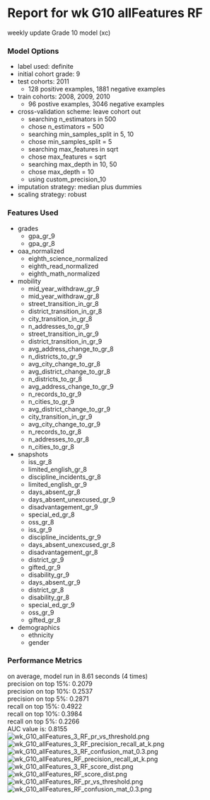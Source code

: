 # Report for wk G10 allFeatures RF
weekly update Grade 10 model (xc)

### Model Options
* label used: definite
* initial cohort grade: 9
* test cohorts: 2011
	 * 128 positive examples, 1881 negative examples
* train cohorts: 2008, 2009, 2010
	 * 96 postive examples, 3046 negative examples
* cross-validation scheme: leave cohort out
	 * searching n_estimators in 500
	 * chose n_estimators = 500
	 * searching min_samples_split in 5, 10
	 * chose min_samples_split = 5
	 * searching max_features in sqrt
	 * chose max_features = sqrt
	 * searching max_depth in 10, 50
	 * chose max_depth = 10
	 * using custom_precision_10
* imputation strategy: median plus dummies
* scaling strategy: robust

### Features Used
* grades
	 * gpa_gr_9
	 * gpa_gr_8
* oaa_normalized
	 * eighth_science_normalized
	 * eighth_read_normalized
	 * eighth_math_normalized
* mobility
	 * mid_year_withdraw_gr_9
	 * mid_year_withdraw_gr_8
	 * street_transition_in_gr_8
	 * district_transition_in_gr_8
	 * city_transition_in_gr_8
	 * n_addresses_to_gr_9
	 * street_transition_in_gr_9
	 * district_transition_in_gr_9
	 * avg_address_change_to_gr_8
	 * n_districts_to_gr_9
	 * avg_city_change_to_gr_8
	 * avg_district_change_to_gr_8
	 * n_districts_to_gr_8
	 * avg_address_change_to_gr_9
	 * n_records_to_gr_9
	 * n_cities_to_gr_9
	 * avg_district_change_to_gr_9
	 * city_transition_in_gr_9
	 * avg_city_change_to_gr_9
	 * n_records_to_gr_8
	 * n_addresses_to_gr_8
	 * n_cities_to_gr_8
* snapshots
	 * iss_gr_8
	 * limited_english_gr_8
	 * discipline_incidents_gr_8
	 * limited_english_gr_9
	 * days_absent_gr_8
	 * days_absent_unexcused_gr_9
	 * disadvantagement_gr_9
	 * special_ed_gr_8
	 * oss_gr_8
	 * iss_gr_9
	 * discipline_incidents_gr_9
	 * days_absent_unexcused_gr_8
	 * disadvantagement_gr_8
	 * district_gr_9
	 * gifted_gr_9
	 * disability_gr_9
	 * days_absent_gr_9
	 * district_gr_8
	 * disability_gr_8
	 * special_ed_gr_9
	 * oss_gr_9
	 * gifted_gr_8
* demographics
	 * ethnicity
	 * gender

### Performance Metrics
on average, model run in 8.61 seconds (4 times) <br/>precision on top 15%: 0.2079 <br/>precision on top 10%: 0.2537 <br/>precision on top 5%: 0.2871 <br/>recall on top 15%: 0.4922 <br/>recall on top 10%: 0.3984 <br/>recall on top 5%: 0.2266 <br/>AUC value is: 0.8155 <br/>![wk_G10_allFeatures_3_RF_pr_vs_threshold.png](figs/wk_G10_allFeatures_3_RF_pr_vs_threshold.png)
![wk_G10_allFeatures_3_RF_precision_recall_at_k.png](figs/wk_G10_allFeatures_3_RF_precision_recall_at_k.png)
![wk_G10_allFeatures_3_RF_confusion_mat_0.3.png](figs/wk_G10_allFeatures_3_RF_confusion_mat_0.3.png)
![wk_G10_allFeatures_RF_precision_recall_at_k.png](figs/wk_G10_allFeatures_RF_precision_recall_at_k.png)
![wk_G10_allFeatures_3_RF_score_dist.png](figs/wk_G10_allFeatures_3_RF_score_dist.png)
![wk_G10_allFeatures_RF_score_dist.png](figs/wk_G10_allFeatures_RF_score_dist.png)
![wk_G10_allFeatures_RF_pr_vs_threshold.png](figs/wk_G10_allFeatures_RF_pr_vs_threshold.png)
![wk_G10_allFeatures_RF_confusion_mat_0.3.png](figs/wk_G10_allFeatures_RF_confusion_mat_0.3.png)
